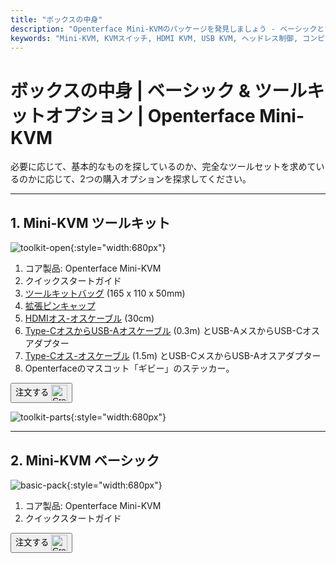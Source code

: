 ```yaml
---
title: "ボックスの中身"
description: "Openterface Mini-KVMのパッケージを発見しましょう - ベーシックとツールキットのオプションから選択できます。HDMI、USB-C接続を備えた完全なKVMソリューションと、シームレスなデバイス管理のためのアクセサリーが含まれています。"
keywords: "Mini-KVM, KVMスイッチ, HDMI KVM, USB KVM, ヘッドレス制御, コンピュータ周辺機器, KVMツールキット, KVMアクセサリー, リモートワークセットアップ, マルチデバイス制御"
---
```


# **ボックスの中身** | ベーシック & ツールキットオプション | Openterface Mini-KVM

必要に応じて、基本的なものを探しているのか、完全なツールセットを求めているのかに応じて、2つの購入オプションを探求してください。

---

## 1. Mini-KVM **ツールキット**

![toolkit-open](https://assets.openterface.com/images/product/toolkit-open.jpg){:style="width:680px"}

1. コア製品: Openterface Mini-KVM
2. クイックスタートガイド
3. [ツールキットバッグ](/product/accessories/#openterface-toolkit-bag) (165 x 110 x 50mm)
4. [拡張ピンキャップ](../extension-pins)
5. [HDMIオス-オスケーブル](/product/accessories/#hdmi-male-to-male-cable) (30cm)
6. [Type-CオスからUSB-Aオスケーブル](/product/accessories/#type-c-to-usb-a-cable-with-adapter) (0.3m) とUSB-AメスからUSB-Cオスアダプター
7. [Type-Cオス-オスケーブル](/product/accessories/#upgraded-nylon-usb-c-cable-240w-fast-charging-10gbps-data-transfer) (1.5m) とUSB-CメスからUSB-Aオスアダプター
8. Openterfaceのマスコット「ギビー」のステッカー。

<button class="md-button" onclick="window.location.href='https://www.crowdsupply.com/techxartisan/openterface-mini-kvm#products'"> 注文する <img src="/images/trademark/crowd-supply.svg" alt="Crowd Supply" style="vertical-align: middle; height: 26px;"></button>

![toolkit-parts](https://assets.openterface.com/images/product/toolkit-parts.jpg){:style="width:680px"}

---

## 2. Mini-KVM **ベーシック**

![basic-pack](https://assets.openterface.com/images/product/basic-with-maunal.jpg){:style="width:680px"}

1. コア製品: Openterface Mini-KVM
2. クイックスタートガイド

<button class="md-button" onclick="window.location.href='https://www.crowdsupply.com/techxartisan/openterface-mini-kvm#products'"> 注文する <img src="/images/trademark/crowd-supply.svg" alt="Crowd Supply" style="vertical-align: middle; height: 26px;"></button>
